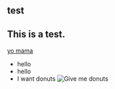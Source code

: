 ## test
This is a test.
---
[yo mama](https://0x00sec.org/)

- hello
- hello
- I want donuts
![Give me donuts](https://i1.wp.com/handluggageonly.co.uk/wp-content/uploads/2018/04/Hand-Luggage-Only-10-7.jpg?fit=1600%2C2400&ssl=1)
